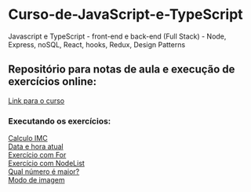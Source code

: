 # Curso-de-JavaScript-e-TypeScript
Javascript e TypeScript - front-end e back-end (Full Stack) - Node, Express, noSQL, React, hooks, Redux, Design Patterns

## Repositório para notas de aula e execução de exercícios online:

<a href="https://www.udemy.com/course/curso-de-javascript-moderno-do-basico-ao-avancado/">Link para o curso</a>

### Executando os exercícios:
<a href="https://maiconc137.github.io/Curso-de-JavaScript-e-TypeScript/exercicios/aula26/">Calculo IMC</a><br>
<a href="https://maiconc137.github.io/Curso-de-JavaScript-e-TypeScript/exercicios/aula30/">Data e hora atual</a><br>
<a href="https://maiconc137.github.io/Curso-de-JavaScript-e-TypeScript/exercicios/aula35/">Exercício com For</a><br>
<a href="https://maiconc137.github.io/Curso-de-JavaScript-e-TypeScript/exercicios/aula38/">Exercício com NodeList</a><br>
<a href="https://maiconc137.github.io/Curso-de-JavaScript-e-TypeScript/exercicios/aula40/">Qual número é maior?</a><br>
<a href="https://maiconc137.github.io/Curso-de-JavaScript-e-TypeScript/exercicios/aula40/">Modo de imagem</a><br>